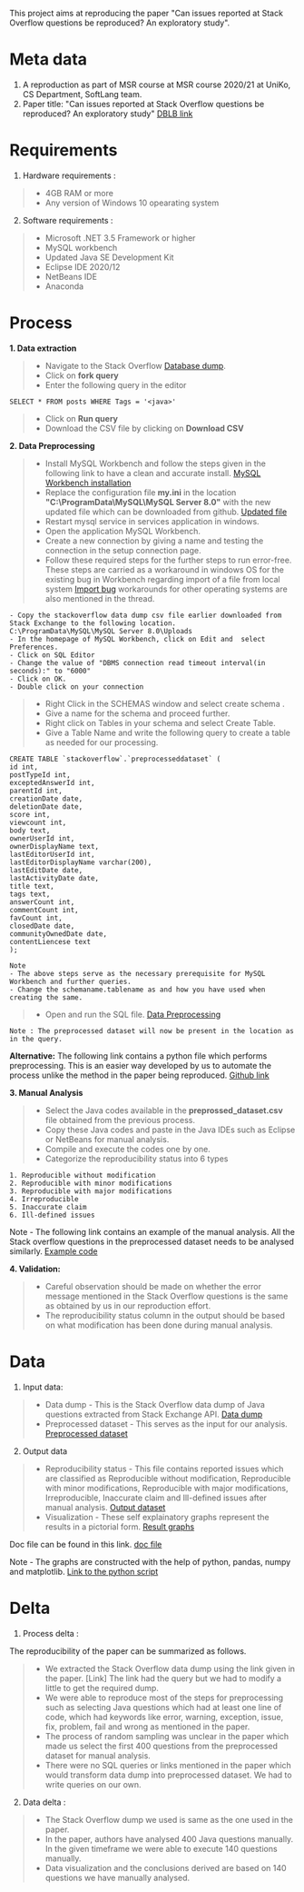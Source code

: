 This project aims at reproducing the paper "Can issues reported at Stack Overflow questions be reproduced? An exploratory study".  
# Meta data
1. A reproduction as part of MSR course at MSR course 2020/21 at UniKo, CS Department, SoftLang team.
2. Paper title: "Can issues reported at Stack Overflow questions be reproduced? An exploratory study"
[DBLB link](https://dblp.org/rec/conf/msr/Mondal0R19.html?view=bibtex)
# Requirements
1. Hardware requirements : 
> * 4GB RAM or more
> * Any version of Windows 10 opearating system
2. Software requirements : 
> * Microsoft .NET 3.5 Framework or higher
> * MySQL workbench
> * Updated Java SE Development Kit
> * Eclipse IDE 2020/12 
> * NetBeans IDE
> * Anaconda  
# Process
**1. Data extraction** 
> * Navigate to the Stack Overflow 
  [Database dump](https://data.stackexchange.com/stackoverflow/query/936241/stack-overflow-data-dump).
> * Click on **fork query**
> * Enter the following query in the editor
```
SELECT * FROM posts WHERE Tags = '<java>'
```
> * Click on **Run query**
> * Download the CSV file by clicking on **Download CSV**

**2. Data Preprocessing**
> * Install MySQL Workbench and follow the steps given in the following link to have a clean and accurate install.
  [MySQL Workbench installation](https://dev.mysql.com/doc/workbench/en/wb-installing.html)
  > * Replace the configuration file **my.ini** in the location **"C:\ProgramData\MySQL\MySQL Server 8.0"** with the new updated file which can be downloaded from github. [Updated file](https://github.com/vinaykashyap1996/MSR/blob/master/Requirements/my.ini)
  > * Restart mysql service in services application in windows.
  > * Open the application MySQL Workbench.
  > * Create a new connection by giving a name and testing the connection in the setup connection page.
  > * Follow these required steps for the further steps to run error-free. These steps are carried as a workaround in windows OS for the existing bug in Workbench regarding import of a file from local system [Import bug](https://bugs.mysql.com/bug.php?id=91891)
  workarounds for other operating systems are also mentioned in the thread.
  ```
  - Copy the stackoverflow data dump csv file earlier downloaded from Stack Exchange to the following location.
  C:\ProgramData\MySQL\MySQL Server 8.0\Uploads
  - In the homepage of MySQL Workbench, click on Edit and  select Preferences.
  - Click on SQL Editor
  - Change the value of "DBMS connection read timeout interval(in seconds):" to "6000"
  - Click on OK.
  - Double click on your connection 
  ```
  > * Right Click in the SCHEMAS window and select create schema
.
> * Give a name for the schema and proceed further.
> * Right click on Tables in your schema and select Create Table.
> * Give a Table Name and write the following query to create a table as needed for our processing.
```
CREATE TABLE `stackoverflow`.`preprocesseddataset` (
id int,
postTypeId int,
exceptedAnswerId int,
parentId int,
creationDate date,
deletionDate date,
score int,
viewcount int,
body text,
ownerUserId int,
ownerDisplayName text,
lastEditorUserId int,
lastEditorDisplayName varchar(200),
lastEditDate date,
lastActivityDate date,
title text,
tags text,
answerCount int,
commentCount int,
favCount int,
closedDate date,
communityOwnedDate date,
contentLiencese text
);
```
```
Note 
- The above steps serve as the necessary prerequisite for MySQL Workbench and further queries.
- Change the schemaname.tablename as and how you have used when creating the same.
```
> * Open and run the SQL file. [Data Preprocessing](https://github.com/vinaykashyap1996/MSR/blob/master/Process/Data_Preprocessing.sql)
```
Note : The preprocessed dataset will now be present in the location as in the query.
```
**Alternative:** The following link contains a python file which performs preprocessing. This is an easier way developed by us to automate the process unlike the method in the paper being reproduced.
[Github link](https://github.com/vinaykashyap1996/MSR/blob/master/Process/Preprocessing.ipynb)

**3. Manual Analysis**
> * Select the Java codes available in the **preprossed_dataset.csv** file obtained from the previous process.
> * Copy these Java codes and paste in the Java IDEs such as Eclipse or NetBeans for manual analysis.
> * Compile and execute the codes one by one.
> * Categorize the reproducibility status into 6 types
```
1. Reproducible without modification
2. Reproducible with minor modifications
3. Reproducible with major modifications
4. Irreproducible
5. Inaccurate claim
6. Ill-defined issues
```
Note - The following link contains an example of the manual analysis. All the Stack overflow questions in the preprocessed dataset needs to be analysed similarly. [Example code](https://github.com/vinaykashyap1996/MSR/blob/master/Process/Example_codes.pdf)


**4. Validation:**
> * Careful observation should be made on whether the error message mentioned in the Stack Overflow questions is the same as obtained by us in our reproduction effort. 
> * The reproducibility status column in the output should be based on what modification has been done during manual analysis.

# Data
1. Input data:
> * Data dump - This is the Stack Overflow data dump of Java questions extracted from Stack Exchange API. [Data dump](https://github.com/vinaykashyap1996/MSR/blob/master/Data/Input/QueryResults.csv)
> * Preprocessed dataset - This serves as the input for our analysis. [Preprocessed dataset](https://github.com/vinaykashyap1996/MSR/blob/master/Data/Input/preprocessed_dataset.csv)
2. Output data 
> * Reproducibility status - This file contains reported issues which are classified as Reproducible without modification, Reproducible with minor modifications, Reproducible with major modifications, Irreproducible, Inaccurate claim and Ill-defined issues after manual analysis. [Output dataset](https://github.com/vinaykashyap1996/MSR/blob/master/Data/Output/MSR_Result.csv)
> * Visualization - These self explainatory graphs represent the results in a pictorial form. [Result graphs](https://github.com/vinaykashyap1996/MSR/blob/master/Data/Output/Visualization.pdf)

Doc file can be found in this link. [doc file](https://github.com/vinaykashyap1996/MSR/tree/master/Data/Doc)


Note - The graphs are constructed with the help of python, pandas, numpy and matplotlib. [Link to the python script](https://github.com/vinaykashyap1996/MSR/blob/master/Process/Msr-analysis.ipynb)

# Delta
1. Process delta :

The reproducibility of the paper can be summarized as follows.
> * We extracted the Stack Overflow data dump using the link given in the paper. [Link] The link had the query but we had to modify a little to get the required dump.
> * We were able to reproduce most of the steps for preprocessing such as selecting Java questions which had at least one line of code, which had keywords like error, warning, exception, issue, fix, problem, fail and wrong as mentioned in the paper.
> * The process of random sampling was unclear in the paper which made us select the first 400 questions from the preprocessed dataset for manual analysis. 
> * There were no SQL queries or links mentioned in the paper which would transform data dump into preprocessed dataset. We had to write queries on our own.

2. Data delta : 
> * The Stack Overflow dump we used is same as the one used in the paper.
> * In the paper, authors have analysed 400 Java questions manually. In the given timeframe we were able to execute 140 questions manually.
> * Data visualization and the conclusions derived are based on 140 questions we have manually analysed.
 
      


